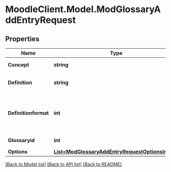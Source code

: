 # MoodleClient.Model.ModGlossaryAddEntryRequest

## Properties

Name | Type | Description | Notes
------------ | ------------- | ------------- | -------------
**Concept** | **string** | Glossary concept | [default to "null"]
**Definition** | **string** | Glossary concept definition | [default to "null"]
**Definitionformat** | **int** | definition format (1 &#x3D; HTML, 0 &#x3D; MOODLE, 2 &#x3D; PLAIN, or 4 &#x3D; MARKDOWN) | 
**Glossaryid** | **int** | Glossary id | [default to null]
**Options** | [**List&lt;ModGlossaryAddEntryRequestOptionsInner&gt;**](ModGlossaryAddEntryRequestOptionsInner.md) |  | [optional] 

[[Back to Model list]](../README.md#documentation-for-models) [[Back to API list]](../README.md#documentation-for-api-endpoints) [[Back to README]](../README.md)

